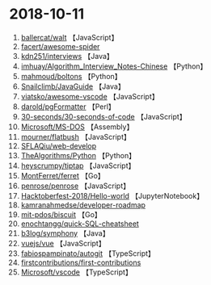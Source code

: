 # 2018-10-11

1. [ballercat/walt](https://github.com/ballercat/walt) 【JavaScript】
2. [facert/awesome-spider](https://github.com/facert/awesome-spider) 
3. [kdn251/interviews](https://github.com/kdn251/interviews) 【Java】
4. [imhuay/Algorithm_Interview_Notes-Chinese](https://github.com/imhuay/Algorithm_Interview_Notes-Chinese) 【Python】
5. [mahmoud/boltons](https://github.com/mahmoud/boltons) 【Python】
6. [Snailclimb/JavaGuide](https://github.com/Snailclimb/JavaGuide) 【Java】
7. [viatsko/awesome-vscode](https://github.com/viatsko/awesome-vscode) 【JavaScript】
8. [darold/pgFormatter](https://github.com/darold/pgFormatter) 【Perl】
9. [30-seconds/30-seconds-of-code](https://github.com/30-seconds/30-seconds-of-code) 【JavaScript】
10. [Microsoft/MS-DOS](https://github.com/Microsoft/MS-DOS) 【Assembly】
11. [mourner/flatbush](https://github.com/mourner/flatbush) 【JavaScript】
12. [SFLAQiu/web-develop](https://github.com/SFLAQiu/web-develop) 
13. [TheAlgorithms/Python](https://github.com/TheAlgorithms/Python) 【Python】
14. [heyscrumpy/tiptap](https://github.com/heyscrumpy/tiptap) 【JavaScript】
15. [MontFerret/ferret](https://github.com/MontFerret/ferret) 【Go】
16. [penrose/penrose](https://github.com/penrose/penrose) 【JavaScript】
17. [Hacktoberfest-2018/Hello-world](https://github.com/Hacktoberfest-2018/Hello-world) 【JupyterNotebook】
18. [kamranahmedse/developer-roadmap](https://github.com/kamranahmedse/developer-roadmap) 
19. [mit-pdos/biscuit](https://github.com/mit-pdos/biscuit) 【Go】
20. [enochtangg/quick-SQL-cheatsheet](https://github.com/enochtangg/quick-SQL-cheatsheet) 
21. [b3log/symphony](https://github.com/b3log/symphony) 【Java】
22. [vuejs/vue](https://github.com/vuejs/vue) 【JavaScript】
23. [fabiospampinato/autogit](https://github.com/fabiospampinato/autogit) 【TypeScript】
24. [firstcontributions/first-contributions](https://github.com/firstcontributions/first-contributions) 
25. [Microsoft/vscode](https://github.com/Microsoft/vscode) 【TypeScript】
